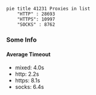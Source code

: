 
```mermaid
pie title 41231 Proxies in list
    "HTTP" : 28693
    "HTTPS": 10997
    "SOCKS" : 8762
```

### Some Info
#### Average Timeout

- mixed: 4.0s
- http: 2.2s
- https: 8.1s
- socks: 6.4s